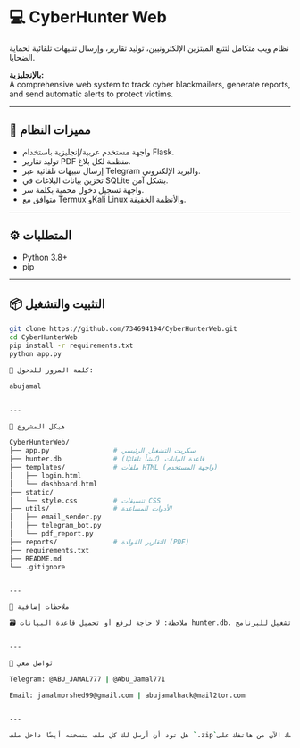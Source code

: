 
# 💻 CyberHunter Web

نظام ويب متكامل لتتبع المبتزين الإلكترونيين، توليد تقارير، وإرسال تنبيهات تلقائية لحماية الضحايا.

**بالإنجليزية:**  
A comprehensive web system to track cyber blackmailers, generate reports, and send automatic alerts to protect victims.

---

## 🚀 مميزات النظام

- واجهة مستخدم عربية/إنجليزية باستخدام Flask.
- توليد تقارير PDF منظمة لكل بلاغ.
- إرسال تنبيهات تلقائية عبر Telegram والبريد الإلكتروني.
- تخزين بيانات البلاغات في SQLite بشكل آمن.
- واجهة تسجيل دخول محمية بكلمة سر.
- متوافق مع Termux وKali Linux والأنظمة الخفيفة.

---

## ⚙️ المتطلبات

- Python 3.8+
- pip

---

## 📦 التثبيت والتشغيل

```bash
git clone https://github.com/734694194/CyberHunterWeb.git
cd CyberHunterWeb
pip install -r requirements.txt
python app.py

🔐 كلمة المرور للدخول:

abujamal


---

📁 هيكل المشروع

CyberHunterWeb/
├── app.py                # سكربت التشغيل الرئيسي
├── hunter.db             # قاعدة البيانات (تُنشأ تلقائيًا)
├── templates/            # ملفات HTML (واجهة المستخدم)
│   ├── login.html
│   └── dashboard.html
├── static/
│   └── style.css         # تنسيقات CSS
├── utils/                # الأدوات المساعدة
│   ├── email_sender.py
│   ├── telegram_bot.py
│   └── pdf_report.py
├── reports/              # التقارير المُولدة (PDF)
├── requirements.txt
├── README.md
└── .gitignore


---

🧠 ملاحظات إضافية

🗃️ ملاحظة: لا حاجة لرفع أو تحميل قاعدة البيانات hunter.db. سيتم إنشاؤها تلقائيًا في أول تشغيل للبرنامج.


---

💬 تواصل معي

Telegram: @ABU_JAMAL777 | @Abu_Jamal771

Email: jamalmorshed99@gmail.com | abujamalhack@mail2tor.com


---

هل تود أن أرسل لك كل ملف بنسخته أيضًا داخل ملف `.zip`؟ أم أنك سترفعهم يدويًا بنفسك الآن من هاتفك على GitHub؟

